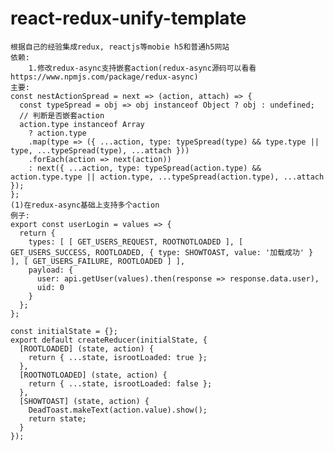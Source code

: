 # react-redux-unify-template  
    根据自己的经验集成redux, reactjs等mobie h5和普通h5网站 
    依赖: 
        1.修改redux-async支持嵌套action(redux-async源码可以看看https://www.npmjs.com/package/redux-async) 
    主要: 
    const nestActionSpread = next => (action, attach) => { 
      const typeSpread = obj => obj instanceof Object ? obj : undefined; 
      // 判断是否嵌套action 
      action.type instanceof Array 
        ? action.type 
        .map(type => ({ ...action, type: typeSpread(type) && type.type || type, ...typeSpread(type), ...attach })) 
        .forEach(action => next(action)) 
        : next({ ...action, type: typeSpread(action.type) && action.type.type || action.type, ...typeSpread(action.type), ...attach }); 
    }; 
    (1)在redux-async基础上支持多个action 
    例子: 
    export const userLogin = values => { 
      return { 
        types: [ [ GET_USERS_REQUEST, ROOTNOTLOADED ], [ GET_USERS_SUCCESS, ROOTLOADED, { type: SHOWTOAST, value: '加载成功' } ], [ GET_USERS_FAILURE, ROOTLOADED ] ], 
        payload: { 
          user: api.getUser(values).then(response => response.data.user), 
          uid: 0 
        } 
      }; 
    }; 

    const initialState = {};  
    export default createReducer(initialState, {  
      [ROOTLOADED] (state, action) { 
        return { ...state, isrootLoaded: true }; 
      }, 
      [ROOTNOTLOADED] (state, action) { 
        return { ...state, isrootLoaded: false }; 
      }, 
      [SHOWTOAST] (state, action) { 
        DeadToast.makeText(action.value).show(); 
        return state; 
      } 
    }); 
